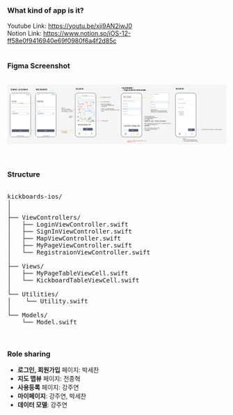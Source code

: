 

#

### What kind of app is it?


Youtube Link:
https://youtu.be/xji9AN2iwJ0 <br/>
Notion Link: 
https://www.notion.so/iOS-12-ff58e0f9416940e69f0980f6a4f2d85c

#

### Figma Screenshot

&nbsp;&nbsp;&nbsp;&nbsp;<img src="FigmaScreenshot.png"><br/><br/>
#
### Structure

<pre>  
kickboards-ios/
│
│
├── ViewControllers/
│   ├── LoginViewController.swift
│   ├── SignInViewController.swift
│   ├── MapViewController.swift
│   ├── MyPageViewController.swift
│   └── RegistraionViewController.swift
│
├── Views/
│   ├── MyPageTableViewCell.swift
│   └── KickboardTableViewCell.swift
│
└── Utilities/
│    └── Utility.swift
│
└── Models/
    └── Model.swift
    
</pre>

#

### Role sharing

- **로그인, 회원가입** 페이지: 박세찬
- **지도 맵뷰** 페이지: 전종혁
- **사용등록** 페이지: 강주연
- **마이페이지**: 강주연, 박세찬
- **데이터 모델**: 강주연


